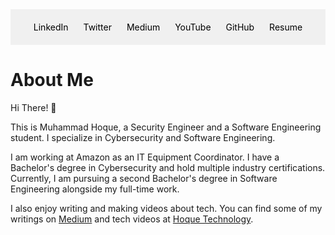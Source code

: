 <!DOCTYPE html>
<html lang="en">
<head>
    <meta charset="UTF-8">
    <meta name="viewport" content="width=device-width, initial-scale=1.0">
<div style="text-align: center; background-color: #f0f0f0; padding: 20px;">
    <a href="https://linkedin.com/in/muhammadhoque" target="_blank" style="display: inline-block; margin: 0 10px; text-decoration: none; color: #000;">LinkedIn</a>
    <a href="https://twitter.com/hoquetechnology" target="_blank" style="display: inline-block; margin: 0 10px; text-decoration: none; color: #000;">Twitter</a>
    <a href="https://medium.com/@hoquetechnology" target="_blank" style="display: inline-block; margin: 0 10px; text-decoration: none; color: #000;">Medium</a>
    <a href="https://youtube.com/@hoquetechnology" target="_blank" style="display: inline-block; margin: 0 10px; text-decoration: none; color: #000;">YouTube</a>
    <a href="https://github.com/muhammadhoque" target="_blank" style="display: inline-block; margin: 0 10px; text-decoration: none; color: #000;">GitHub</a>
    <a href="https://drive.google.com/file/d/1kVFz9_tWEKuVFJvnAvh3EdxBwwgwqot3/view?usp=drive_link" target="_blank" style="display: inline-block; margin: 0 10px; text-decoration: none; color: #000;">Resume</a>
</div>


</head>
<body>
    </header>
    <div class="container">
        <h1>About Me</h1>
        <p>Hi There! 👋</p>
        <p>This is Muhammad Hoque, a Security Engineer and a Software Engineering student. I specialize in Cybersecurity and Software Engineering.</p>
        <p>I am working at Amazon as an IT Equipment Coordinator. I have a Bachelor's degree in Cybersecurity and hold multiple industry certifications. Currently, I am pursuing a second Bachelor's degree in Software Engineering alongside my full-time work.</p>
        <p>I also enjoy writing and making videos about tech. You can find some of my writings on <a href="https://medium.com/@HoqueTechnology" target="_blank">Medium</a> and tech videos at <a href="https://youtube.com/@HoqueTechnology" target="_blank">Hoque Technology</a>.</p>
    </div>
</body>
</html>
